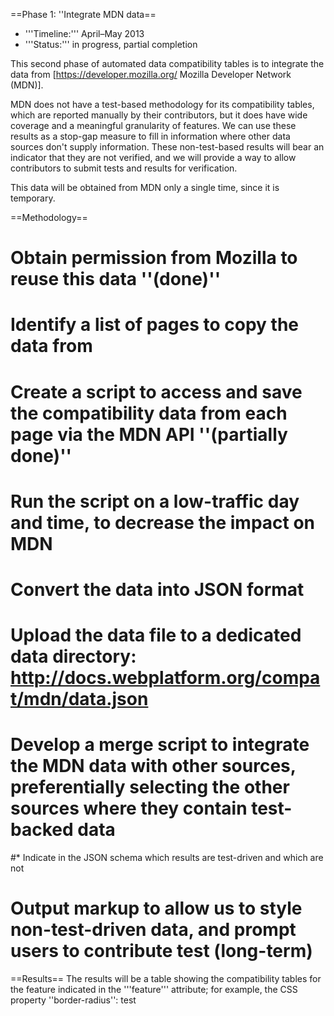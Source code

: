==Phase 1: ''Integrate MDN data==
* '''Timeline:''' April–May 2013
* '''Status:''' in progress, partial completion

This second phase of automated data compatibility tables is to integrate the data from [https://developer.mozilla.org/ Mozilla Developer Network (MDN)].

MDN does not have a test-based methodology for its compatibility tables, which are reported manually by their contributors, but it does have wide coverage and a meaningful granularity of features. We can use these results as a stop-gap measure to fill in information where other data sources don't supply information. These non-test-based results will bear an indicator that they are not verified, and we will provide a way to allow contributors to submit tests and results for verification.

This data will be obtained from MDN only a single time, since it is temporary.

==Methodology==
# Obtain permission from Mozilla to reuse this data ''(done)''
# Identify a list of pages to copy the data from 
# Create a script to access and save the compatibility data from each page via the MDN API ''(partially done)''
# Run the script on a low-traffic day and time, to decrease the impact on MDN
# Convert the data into JSON format
# Upload the data file to a dedicated data directory: http://docs.webplatform.org/compat/mdn/data.json
# Develop a merge script to integrate the MDN data with other sources, preferentially selecting the other sources where they contain test-backed data
#* Indicate in the JSON schema which results are test-driven and which are not
# Output markup to allow us to style non-test-driven data, and prompt users to contribute test (long-term)

==Results==
The results will be a table showing the compatibility tables for the feature indicated in the '''feature''' attribute; for example, the CSS property ''border-radius'':
<compatability topic="css" type="property" feature="border-radius">test</compatability>